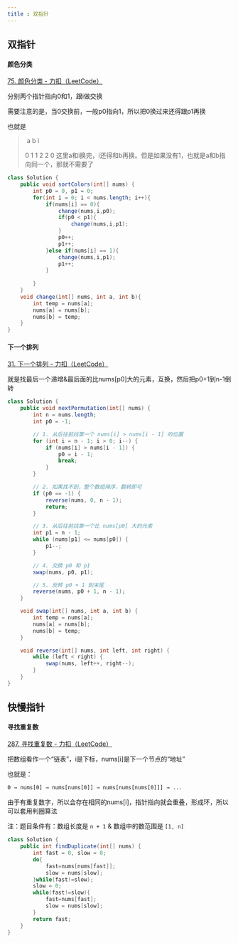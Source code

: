```yaml
---
title : 双指针
---
```


## 双指针

#### 颜色分类

[75. 颜色分类 - 力扣（LeetCode）](https://leetcode.cn/problems/sort-colors/description/?envType=study-plan-v2&envId=top-100-liked)

分别两个指针指向0和1，跟i做交换

需要注意的是，当0交换前，一般p0指向1，所以把0换过来还得跟p1再换

也就是 

>​	  a          b       i
>
>0    1   1   2   2   0       这里a和i换完，i还得和b再换。但是如果没有1，也就是a和b指向同一个，那就不需要了

```java
class Solution {
    public void sortColors(int[] nums) {
        int p0 = 0, p1 = 0;
        for(int i = 0; i < nums.length; i++){
            if(nums[i] == 0){
                change(nums,i,p0);
                if(p0 < p1){
                    change(nums,i,p1);
                }
                p0++;
                p1++;
            }else if(nums[i] == 1){
                change(nums,i,p1);
                p1++;
            }
            
        }
    }
    void change(int[] nums, int a, int b){
        int temp = nums[a];
        nums[a] = nums[b];
        nums[b] = temp;
    }
}
```

#### 下一个排列

[31. 下一个排列 - 力扣（LeetCode）](https://leetcode.cn/problems/next-permutation/description/?envType=study-plan-v2&envId=top-100-liked)

就是找最后一个递增&最后面的比nums[p0]大的元素，互换，然后把p0+1到n-1倒转

```java
class Solution {
    public void nextPermutation(int[] nums) {
        int n = nums.length;
        int p0 = -1;

        // 1. 从后往前找第一个 nums[i] > nums[i - 1] 的位置
        for (int i = n - 1; i > 0; i--) {
            if (nums[i] > nums[i - 1]) {
                p0 = i - 1;
                break;
            }
        }

        // 2. 如果找不到，整个数组降序，翻转即可
        if (p0 == -1) {
            reverse(nums, 0, n - 1);
            return;
        }

        // 3. 从后往前找第一个比 nums[p0] 大的元素
        int p1 = n - 1;
        while (nums[p1] <= nums[p0]) {
            p1--;
        }

        // 4. 交换 p0 和 p1
        swap(nums, p0, p1);

        // 5. 反转 p0 + 1 到末尾
        reverse(nums, p0 + 1, n - 1);
    }

    void swap(int[] nums, int a, int b) {
        int temp = nums[a];
        nums[a] = nums[b];
        nums[b] = temp;
    }

    void reverse(int[] nums, int left, int right) {
        while (left < right) {
            swap(nums, left++, right--);
        }
    }
}
```

## 快慢指针

#### 寻找重复数

[287. 寻找重复数 - 力扣（LeetCode）](https://leetcode.cn/problems/find-the-duplicate-number/description/?envType=study-plan-v2&envId=top-100-liked)

把数组看作一个“链表”，i是下标，nums[i]是下一个节点的“地址”

也就是：

```tex
0 → nums[0] → nums[nums[0]] → nums[nums[nums[0]]] → ...
```

由于有重复数字，所以会存在相同的nums[i]，指针指向就会重叠，形成环，所以可以套用判圈算法

注：题目条件有：数组长度是 `n + 1`    &   数组中的数范围是 `[1, n]`

```java
class Solution {
    public int findDuplicate(int[] nums) {
        int fast = 0, slow = 0;
        do{
            fast=nums[nums[fast]];
            slow = nums[slow];
        }while(fast!=slow);
        slow = 0;
        while(fast!=slow){
            fast=nums[fast];
            slow = nums[slow];
        }
        return fast;
    }
}
```

